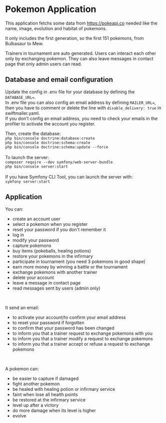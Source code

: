 # Pokemon Application
<p>This application fetchs some data from <a href="https://pokeapi.co">https://pokeapi.co</a> needed like the name, image, evolution and habitat of pokemons.</p>
<p>It only includes the first generation, so the first 151 pokemons, from Bulbasaur to Mew.</p>
<p>Trainers in tournament are auto generated. Users can interact each other only by exchanging pokemon. They can also leave messages in contact page that only admin users can read.</p>

## Database and email configuration
<p>
  Update the config in .env file for your database by defining the <code>DATABASE_URL=</code>.<br>
  In .env file you can also config an email address by defining <code>MAILER_URL=</code>, then you have to comment or delete the line with <code>disable_delivery: true</code> in swiftmailer.yaml. <br>
  If you don't config an email address, you need to check your emails in the profiler to activate the account you register.
</p>

<p>Then, create the database:<br>
  <code>php bin/console doctrine:database:create</code><br>
  <code>php bin/console doctrine:schema:create</code><br>
  <code>php bin/console doctrine:schema:update --force</code>
  <br><br>
  To launch the server:<br>
  <code>composer require --dev symfony/web-server-bundle</code><br>
  <code>php bin/console server:start</code>
  <br><br>
  If you have Symfony CLI Tool, you can launch the server with:<br>
  <code>symfony server:start</code>
</p>

## Application
<p>You can:</p>
<ul>
  <li>create an account user</li>
  <li>select a pokemon when you register</li>
  <li>reset your password if you don't remember it</li>
  <li>log in</li>
  <li>modify your password</li>
  <li>capture pokemons</li>
  <li>buy items (pokeballs, healing potions)</li>
  <li>restore your pokemons in the infirmary</li>
  <li>participate in tournament (you need 3 pokemons in good shape)</li>
  <li>earn more money by winning a battle or the tournament</li>
  <li>exchange pokemons with another trainer</li>
  <li>delete your account</li>
  <li>leave a message in contact page</li>
  <li>read messages sent by users (admin only)</li>
</ul>
<br>
<p>It send an email:</p>
<ul>
  <li>to activate your account/to confirm your email address</li>
  <li>to reset your password if forgotten</li>
  <li>to confirm that your password has been changed</li>
  <li>to inform you that a trainer request to exchange pokemons with you</li>
  <li>to inform you that a trainer modify a request to exchange pokemons</li>
  <li>to inform you that a trainer accept or refuse a request to exchange pokemons</li>
</ul>
<br>
<p>A pokemon can:</p>
<ul>
  <li>be easier to capture if damaged</li>
  <li>fight another pokemon</li>
  <li>be healed with healing potion or infirmary service</li>
  <li>faint when lose all health points</li>
  <li>be restored at the infirmary service</li>
  <li>level up after a victory</li>
  <li>do more damage when its level is higher</li>
  <li>evolve</li>
</ul>
